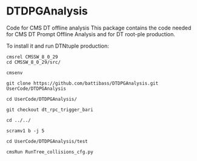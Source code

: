 # DTDPGAnalysis
Code for CMS DT offline analysis
This package contains the code needed for CMS DT Prompt Offline Analysis and for DT root-ple production.

To install it and run DTNtuple production:

```
cmsrel CMSSW_8_0_29
cd CMSSW_8_0_29/src/

cmsenv

git clone https://github.com/battibass/DTDPGAnalysis.git UserCode/DTDPGAnalysis

cd UserCode/DTDPGAnalysis/

git checkout dt_rpc_trigger_bari

cd ../../

scramv1 b -j 5

cd UserCode/DTDPGAnalysis/test

cmsRun RunTree_collisions_cfg.py 

```

